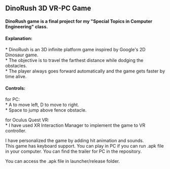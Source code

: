 <h2> DinoRush 3D VR-PC Game </h2>
<body>
  <h4> DinoRush game is a final project for my "Special Topics in Computer Engineering" class. </h4>
    <h4> Explanation: </h4>
      <p> * DinoRush is an 3D infinite platform game inspired by Google's 2D Dinosaur game. <br>
          * The objective is to travel the farthest distance while dodging the obstacles. <br>
          * The player always goes forward automatically and the game gets faster by time alive. <br>
      </p>		
      <h4> Controls: </h4>
	<p> for PC: <br>
      	  * A to move left, D to move to right. <br>
	  * Space to jump above fence obstacle. <br>
        </p>	
      	<p> for Oculus Quest VR: <br>
      	  * I have used XR Interaction Manager to implement the game to VR controller.
        </p>

<p>	I have personalized the game by adding hit animation and sounds. <br>
	This game has keyboard support. You can play in PC if you can run .apk file in your computer.
	You can find the trailer for PC in the repository. <br>
</p>
	
<p> You can access the .apk file in launcher/release folder. </p>
</body>
